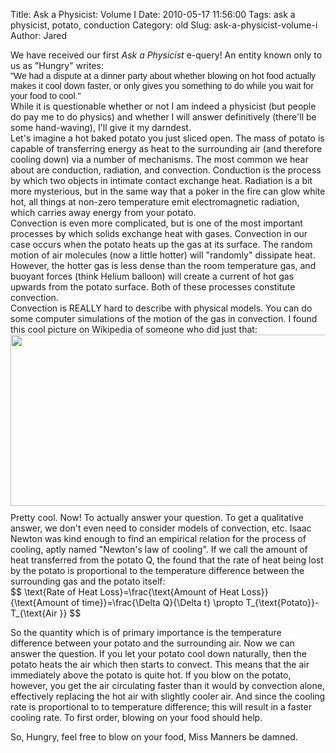 Title: Ask a Physicist: Volume I
Date: 2010-05-17 11:56:00
Tags: ask a physicist, potato, conduction
Category: old
Slug: ask-a-physicist-volume-i
Author: Jared


<a href="http://upload.wikimedia.org/wikipedia/commons/6/67/Convection-snapshot.gif" onblur="try {parent.deselectBloggerImageGracefully();} catch(e) {}">
</a>We have received our first <i>Ask a Physicist</i> e-query!  An entity known only to us as "Hungry" writes:
<div>
</div><div><div><span class="Apple-style-span" style="border-collapse: collapse; font-family: arial, sans-serif;"><span class="Apple-style-span">"We had a dispute at a dinner party about whether blowing on hot food actually makes it cool down faster, or only gives you something to do while you wait for your food to cool."</span></span></div><div><span class="Apple-style-span" style="border-collapse: collapse; font-family: arial, sans-serif;"><span class="Apple-style-span">
</span></span></div><div>While it is questionable whether or not I am indeed a physicist (but people do pay me to do physics) and whether I will answer definitively (there'll be some hand-waving), I'll give it my darndest.</div><div>
<a name='more'></a>
</div><div>Let's imagine a hot baked potato you just sliced open.  The mass of potato is capable of transferring energy as heat to the surrounding air (and therefore cooling down) via a number of mechanisms. The most common we hear about are conduction, radiation, and convection.  Conduction is the process by which two objects in intimate contact exchange heat. Radiation is a bit more mysterious, but in the same way that a poker in the fire can glow white hot, all things at non-zero temperature emit electromagnetic radiation, which carries away energy from your potato.</div><div>
</div><div>Convection is even more complicated, but is one of the most important processes by which solids exchange heat with gases. Convection in our case occurs when the potato heats up the gas at its surface. The random motion of air molecules (now a little hotter) will "randomly" dissipate heat. However, the hotter gas is less dense than the room temperature gas, and buoyant forces (think Helium balloon) will create a current of hot gas upwards from the potato surface. Both of these processes constitute convection.</div><div>
</div><div>Convection is REALLY hard to describe with physical models. You can do some computer simulations of the motion of the gas in convection. I found this cool picture on Wikipedia of someone who did just that:</div><div>
</div><div><a href="http://upload.wikimedia.org/wikipedia/commons/6/67/Convection-snapshot.gif"><img alt="" border="0" src="http://upload.wikimedia.org/wikipedia/commons/6/67/Convection-snapshot.gif" style="cursor: pointer; float: left; height: 274px; margin-bottom: 10px; margin-left: 0px; margin-right: 10px; margin-top: 0px; width: 689px;" /></a></div><div>Pretty cool. Now! To actually answer your question. To get a qualitative answer, we don't even need to consider models of convection, etc. Isaac Newton was kind enough to find an empirical relation for the process of cooling, aptly named "Newton's law of cooling". If we call the amount of heat transferred from the potato Q, the found that the rate of heat being lost by the potato is proportional to the temperature difference between the surrounding gas and the potato itself:</div><div>
</div><div>$$    \text{Rate of Heat Loss}=\frac{\text{Amount of Heat Loss}}{\text{Amount of time}}=\frac{\Delta Q}{\Delta t} \propto T_{\text{Potato}}-T_{\text{Air }}   $$ 

So the quantity which is of primary importance is the temperature difference between your potato and the surrounding air.  Now we can answer the question.  If you let your potato cool down naturally, then the potato heats the air which then starts to convect.  This means that the air immediately above the potato is quite hot.  If you blow on the potato, however, you get the air circulating faster than it would by convection alone, effectively replacing the hot air with slightly cooler air.  And since the cooling rate is proportional to to temperature difference; this will result in a faster cooling rate.  To first order, blowing on your food should help.

So, Hungry,  feel free to blow on your food, Miss Manners be damned.</div><div></div></div>
